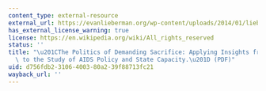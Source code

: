 ```yaml
---
content_type: external-resource
external_url: https://evanlieberman.org/wp-content/uploads/2014/01/lieberman-politics-of-sacrifice-in-fiscal-sociology.pdf
has_external_license_warning: true
license: https://en.wikipedia.org/wiki/All_rights_reserved
status: ''
title: "\u201CThe Politics of Demanding Sacrifice: Applying Insights from Fiscal Sociology\
  \ to the Study of AIDS Policy and State Capacity.\u201D (PDF)"
uid: d756fdb2-3106-4003-80a2-39f88713fc21
wayback_url: ''
---
```

